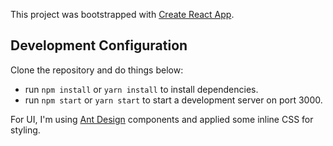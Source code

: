 This project was bootstrapped with [Create React App](https://github.com/facebookincubator/create-react-app).

## Development Configuration
Clone the repository and do things below:
* run `npm install` or `yarn install` to install dependencies.
* run `npm start` or `yarn start` to start a development server on port 3000.

For UI, I'm using [Ant Design](https://ant.design) components and applied some inline CSS for styling.
